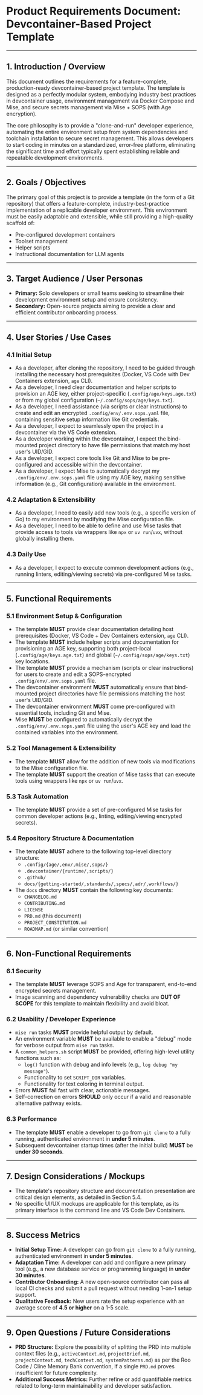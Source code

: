 # Product Requirements Document: Devcontainer-Based Project Template

---

## 1. Introduction / Overview

This document outlines the requirements for a feature-complete, production-ready devcontainer-based project template. The template is designed as a perfectly modular system, embodying industry best practices in devcontainer usage, environment management via Docker Compose and Mise, and secure secrets management via Mise + SOPS (with Age encryption).

The core philosophy is to provide a "clone-and-run" developer experience, automating the entire environment setup from system dependencies and toolchain installation to secure secret management. This allows developers to start coding in minutes on a standardized, error-free platform, eliminating the significant time and effort typically spent establishing reliable and repeatable development environments.

---

## 2. Goals / Objectives

The primary goal of this project is to provide a template (in the form of a Git repository) that offers a feature-complete, industry-best-practice implementation of a replicable developer environment. This environment must be easily adaptable and extensible, while still providing a high-quality scaffold of:
*   Pre-configured development containers
*   Toolset management
*   Helper scripts
*   Instructional documentation for LLM agents

---

## 3. Target Audience / User Personas

*   **Primary:** Solo developers or small teams seeking to streamline their development environment setup and ensure consistency.
*   **Secondary:** Open-source projects aiming to provide a clear and efficient contributor onboarding process.

---

## 4. User Stories / Use Cases

### 4.1 Initial Setup
*   As a developer, after cloning the repository, I need to be guided through installing the necessary host prerequisites (Docker, VS Code with Dev Containers extension, `age` CLI).
*   As a developer, I need clear documentation and helper scripts to provision an AGE key, either project-specific (`.config/age/keys.age.txt`) or from my global configuration (`~/.config/sops/age/keys.txt`).
*   As a developer, I need assistance (via scripts or clear instructions) to create and edit an encrypted `.config/env/.env.sops.yaml` file, containing sensitive setup information like Git credentials.
*   As a developer, I expect to seamlessly open the project in a devcontainer via the VS Code extension.
*   As a developer working within the devcontainer, I expect the bind-mounted project directory to have file permissions that match my host user's UID/GID.
*   As a developer, I expect core tools like Git and Mise to be pre-configured and accessible within the devcontainer.
*   As a developer, I expect Mise to automatically decrypt my `.config/env/.env.sops.yaml` file using my AGE key, making sensitive information (e.g., Git configuration) available in the environment.

### 4.2 Adaptation & Extensibility
*   As a developer, I need to easily add new tools (e.g., a specific version of Go) to my environment by modifying the Mise configuration file.
*   As a developer, I need to be able to define and use Mise tasks that provide access to tools via wrappers like `npx` or `uv run`/`uvx`, without globally installing them.

### 4.3 Daily Use
*   As a developer, I expect to execute common development actions (e.g., running linters, editing/viewing secrets) via pre-configured Mise tasks.

---

## 5. Functional Requirements

### 5.1 Environment Setup & Configuration
*   The template **MUST** provide clear documentation detailing host prerequisites (Docker, VS Code + Dev Containers extension, `age` CLI).
*   The template **MUST** include helper scripts and documentation for provisioning an AGE key, supporting both project-local (`.config/age/keys.age.txt`) and global (`~/.config/sops/age/keys.txt`) key locations.
*   The template **MUST** provide a mechanism (scripts or clear instructions) for users to create and edit a SOPS-encrypted `.config/env/.env.sops.yaml` file.
*   The devcontainer environment **MUST** automatically ensure that bind-mounted project directories have file permissions matching the host user's UID/GID.
*   The devcontainer environment **MUST** come pre-configured with essential tools, including Git and Mise.
*   Mise **MUST** be configured to automatically decrypt the `.config/env/.env.sops.yaml` file using the user's AGE key and load the contained variables into the environment.

### 5.2 Tool Management & Extensibility
*   The template **MUST** allow for the addition of new tools via modifications to the Mise configuration file.
*   The template **MUST** support the creation of Mise tasks that can execute tools using wrappers like `npx` or `uv run`/`uvx`.

### 5.3 Task Automation
*   The template **MUST** provide a set of pre-configured Mise tasks for common developer actions (e.g., linting, editing/viewing encrypted secrets).

### 5.4 Repository Structure & Documentation
*   The template **MUST** adhere to the following top-level directory structure:
    *   `.config/{age/,env/,mise/,sops/}`
    *   `.devcontainer/{runtime/,scripts/}`
    *   `.github/`
    *   `docs/{getting-started/,standards/,specs/,adr/,workflows/}`
*   The `docs` directory **MUST** contain the following key documents:
    *   `CHANGELOG.md`
    *   `CONTRIBUTING.md`
    *   `LICENSE`
    *   `PRD.md` (this document)
    *   `PROJECT_CONSTITUTION.md`
    *   `ROADMAP.md` (or similar convention)

---

## 6. Non-Functional Requirements

### 6.1 Security
*   The template **MUST** leverage SOPS and Age for transparent, end-to-end encrypted secrets management.
*   Image scanning and dependency vulnerability checks are **OUT OF SCOPE** for this template to maintain flexibility and avoid bloat.

### 6.2 Usability / Developer Experience
*   `mise run` tasks **MUST** provide helpful output by default.
*   An environment variable **MUST** be available to enable a "debug" mode for verbose output from `mise run` tasks.
*   A `common_helpers.sh` script **MUST** be provided, offering high-level utility functions such as:
    *   `log()` function with debug and info levels (e.g., `log debug "my message"`).
    *   Functionality to set `SCRIPT_DIR` variables.
    *   Functionality for text coloring in terminal output.
*   Errors **MUST** fail fast with clear, actionable messages.
*   Self-correction on errors **SHOULD** only occur if a valid and reasonable alternative pathway exists.

### 6.3 Performance
*   The template **MUST** enable a developer to go from `git clone` to a fully running, authenticated environment in **under 5 minutes**.
*   Subsequent devcontainer startup times (after the initial build) **MUST** be **under 30 seconds**.

---

## 7. Design Considerations / Mockups

*   The template's repository structure and documentation presentation are critical design elements, as detailed in Section 5.4.
*   No specific UI/UX mockups are applicable for this template, as its primary interface is the command line and VS Code Dev Containers.

---

## 8. Success Metrics

*   **Initial Setup Time:** A developer can go from `git clone` to a fully running, authenticated environment in **under 5 minutes**.
*   **Adaptation Time:** A developer can add and configure a new primary tool (e.g., a new database service or programming language) in **under 30 minutes**.
*   **Contributor Onboarding:** A new open-source contributor can pass all local CI checks and submit a pull request without needing 1-on-1 setup support.
*   **Qualitative Feedback:** New users rate the setup experience with an average score of **4.5 or higher** on a 1-5 scale.

---

## 9. Open Questions / Future Considerations

*   **PRD Structure:** Explore the possibility of splitting the PRD into multiple context files (e.g., `activeContext.md`, `projectBrief.md`, `projectContext.md`, `techContext.md`, `systemPatterns.md`) as per the Roo Code / Cline Memory Bank convention, if a single `PRD.md` proves insufficient for future complexity.
*   **Additional Success Metrics:** Further refine or add quantifiable metrics related to long-term maintainability and developer satisfaction.
